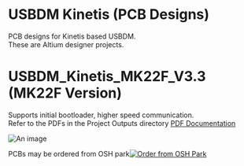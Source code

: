 # USBDM Kinetis (PCB Designs)  
PCB designs for Kinetis based USBDM.  
These are Altium designer projects.  

# USBDM_Kinetis_MK22F_V3.3 (MK22F Version)  
Supports initial bootloader, higher speed communication.  
Refer to the PDFs in the Project Outputs directory 
<a href="https://github.com/podonoghue/usbdm-kinetis/blob/master/Hardware/USBDM_Kinetis_MK22F/USBDM_Kinetis_MK22F.PDF">PDF Documentation</img></a>

![An image](https://raw.githubusercontent.com/podonoghue/usbdm-kinetis/master/Hardware/USBDM_Kinetis_MK22F/USBDM_Kinetis_MK22F.png "Board Image")

PCBs may be ordered from OSH park<a href="https://oshpark.com/shared_projects/ZlUhq9sX"><img src="https://oshpark.com/assets/badge-5b7ec47045b78aef6eb9d83b3bac6b1920de805e9a0c227658eac6e19a045b9c.png" alt="Order from OSH Park"></img></a>

